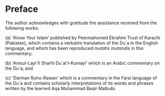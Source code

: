Preface
=======

The author acknowledges with gratitude the assistance received from the
following works:

(a) 'Know Your Islam' published by Peermahomed Ebrahim Trust of Karachi
(Pakistan), which contains a verbatim translation of the Du\`a in the
English language, and which has been reproduced *mutatis mutandis* in
this commentary;

(b) 'Anisul-Layl fi Sharhi Du\`ai'l-Kumayl' which is an Arabic
commentary on the Du\`a; and

(c) 'Darman Ruho-Rawan' which is a commentary in the Farsi language of
the Du\`a and contains scholarly interpretations of its words and
phrases written by the learned Aqa Muhammad Baqir Malbubi.



